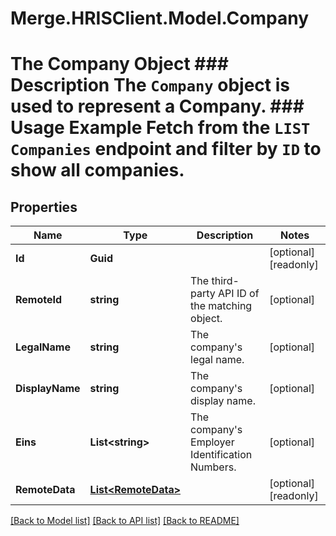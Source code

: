 # Merge.HRISClient.Model.Company
# The Company Object ### Description The `Company` object is used to represent a Company.  ### Usage Example Fetch from the `LIST Companies` endpoint and filter by `ID` to show all companies.

## Properties

Name | Type | Description | Notes
------------ | ------------- | ------------- | -------------
**Id** | **Guid** |  | [optional] [readonly] 
**RemoteId** | **string** | The third-party API ID of the matching object. | [optional] 
**LegalName** | **string** | The company&#39;s legal name. | [optional] 
**DisplayName** | **string** | The company&#39;s display name. | [optional] 
**Eins** | **List&lt;string&gt;** | The company&#39;s Employer Identification Numbers. | [optional] 
**RemoteData** | [**List&lt;RemoteData&gt;**](RemoteData.md) |  | [optional] [readonly] 

[[Back to Model list]](../README.md#documentation-for-models) [[Back to API list]](../README.md#documentation-for-api-endpoints) [[Back to README]](../README.md)

